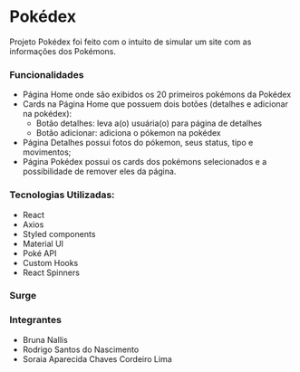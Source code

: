 # Pokédex

Projeto Pokédex foi feito com o intuito de simular um site com as informações dos Pokémons.

### Funcionalidades

- Página Home onde são exibidos os 20 primeiros pokémons da Pokédex
- Cards na Página Home que possuem dois botões (detalhes e adicionar na pokédex):
  - Botão detalhes: leva a(o) usuária(o) para página de detalhes
  - Botão adicionar: adiciona o pókemon na pokédex
- Página Detalhes possui fotos do pókemon, seus status, tipo e movimentos;
- Página Pokédex possui os cards dos pokémons selecionados e a possibilidade de remover eles da página.

### Tecnologias Utilizadas:

- React
- Axios
- Styled components
- Material UI
- Poké API
- Custom Hooks
- React Spinners

### Surge 

### Integrantes

- Bruna Nallis
- Rodrigo Santos do Nascimento
- Soraia Aparecida Chaves Cordeiro Lima


